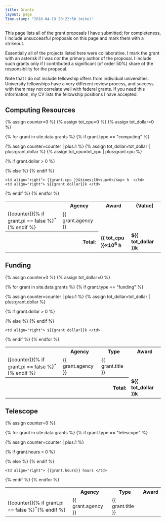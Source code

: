 ```yaml
---
title: Grants
layout: page
Time-stamp: "2016-04-19 20:22:50 (mike)"
---
```


<p>This page lists all of the grant proposals I have submitted; for
completeness, I include unsuccessful proposals on this page and mark
them with a strikeout.</p>

<p>Essentially all of the projects listed here were collaborative.  I
mark the grant with an asterisk if I was <i>not</i> the primary author
of the proposal.  I include such grants only if I contributed a
significant (of order 50&#37;) share of the responsibility for the
propsoal.</p>

<p>Note that I do not include fellowship offers from individual
universities.  University fellowships have a very different review
process, and success with them may not correlate well with federal
grants.  If you need this information, my CV lists the fellowship
positions I have accepted.</p>



Computing Resources
-------------------

<table>
  <!-- Table Header -->
  <tr>
    <th> </th>
    <th align="center"> Agency </th>
    <th align="center"> Award  </th>
    <th align="center"> (Value)  </th>
  </tr>

  {% assign counter=0 %}
  {% assign tot_cpu=0 %}
  {% assign tot_dollar=0 %}

  <!-- Loop Over Table Rows -->
  {% for grant in site.data.grants %}
  {% if grant.type == "computing" %}

  {% assign counter=counter | plus:1 %}
  {% assign tot_dollar=tot_dollar | plus:grant.dollar %}
  {% assign tot_cpu=tot_cpu | plus:grant.cpu %}

  <!-- Start Table Row -->
  {% if grant.dollar > 0 %}
    <tr>
  {% else %}
    <tr class="strikeout">
  {% endif %}
    <td align="left" > {{counter}}{% if grant.pi == false %}<sup>*</sup>{% endif %} </td>
    <td align="left" > {{ grant.agency }} </td>

    <td align="right"> {{grant.cpu }}&times;10<sup>6</sup> h  </td>
    <td align="right"> ${{grant.dollar}}k </td>
  </tr>
  {% endif %}
  {% endfor %}


  <!-- Print a Total -->
  <tr>
    <th colspan="2" align="right"> Total: </th>
    <td> <b> {{ tot_cpu }}&times;10<sup>6</sup> h </b> </td>
    <td> <b> ${{ tot_dollar }}k </b> </td>
  </tr>
</table>



Funding
-------

<table>
  <!-- Table Header -->
  <tr>
    <th> </th>
    <th align="center"> Agency </th>
    <th align="center"> Type   </th>
    <th align="center"> Award  </th>
  </tr>

  {% assign counter=0 %}
  {% assign tot_dollar=0 %}

  <!-- Loop Over Table Rows -->
  {% for grant in site.data.grants %}
  {% if grant.type == "funding" %}

  {% assign counter=counter | plus:1 %}
  {% assign tot_dollar=tot_dollar | plus:grant.dollar %}

  <!-- Start Table Row -->
  {% if grant.dollar > 0 %}
    <tr>
  {% else %}
    <tr class="strikeout">
  {% endif %}
    <td align="left" > {{counter}}{% if grant.pi == false %}<sup>*</sup>{% endif %} </td>
    <td align="left" > {{ grant.agency }} </td>
    <td align="left" > {{ grant.title }} </td>

    <td align="right"> ${{grant.dollar}}k </td>
  </tr>
  {% endif %}
  {% endfor %}


  <!-- Print a Total -->
  <tr>
    <th colspan="3" align="right"> Total: </th>
    <td> <b> ${{ tot_dollar }}k </b> </td>
  </tr>
</table>



Telescope
---------

<table>
  <!-- Table Header -->
  <tr>
    <th> </th>
    <th align="center"> Agency </th>
    <th align="center"> Type   </th>
    <th align="center"> Award  </th>
  </tr>

  {% assign counter=0 %}

  <!-- Loop Over Table Rows -->
  {% for grant in site.data.grants %}
  {% if grant.type == "telescope" %}

  {% assign counter=counter | plus:1 %}

  <!-- Start Table Row -->
  {% if grant.hours > 0 %}
    <tr>
  {% else %}
    <tr class="strikeout">
  {% endif %}
    <td align="left" > {{counter}}{% if grant.pi == false %}<sup>*</sup>{% endif %} </td>
    <td align="left" > {{ grant.agency }} </td>
    <td align="left" > {{ grant.title }} </td>

    <td align="right"> {{grant.hours}} hours </td>
  </tr>
  {% endif %}
  {% endfor %}
</table>
